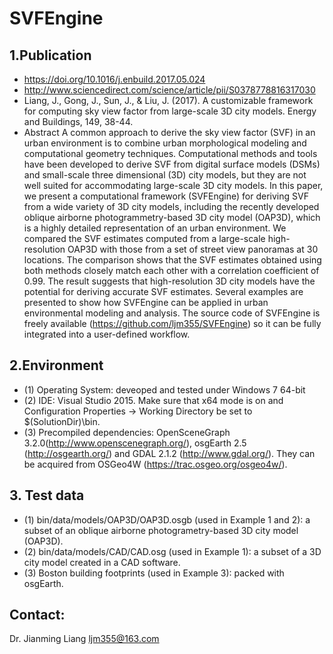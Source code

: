 # SVFEngine

## 1.Publication
 -  https://doi.org/10.1016/j.enbuild.2017.05.024
 -  http://www.sciencedirect.com/science/article/pii/S0378778816317030
 -  Liang, J., Gong, J., Sun, J., & Liu, J. (2017). A customizable framework for computing sky view factor from large-scale 3D city models. Energy and Buildings, 149, 38-44.
 -  Abstract
A common approach to derive the sky view factor (SVF) in an urban environment is to combine urban morphological modeling and computational geometry techniques. Computational methods and tools have been developed to derive SVF from digital surface models (DSMs) and small-scale three dimensional (3D) city models, but they are not well suited for accommodating large-scale 3D city models. In this paper, we present a computational framework (SVFEngine) for deriving SVF from a wide variety of 3D city models, including the recently developed oblique airborne photogrammetry-based 3D city model (OAP3D), which is a highly detailed representation of an urban environment. We compared the SVF estimates computed from a large-scale high-resolution OAP3D with those from a set of street view panoramas at 30 locations. The comparison shows that the SVF estimates obtained using both methods closely match each other with a correlation coefficient of 0.99. The result suggests that high-resolution 3D city models have the potential for deriving accurate SVF estimates. Several examples are presented to show how SVFEngine can be applied in urban environmental modeling and analysis. The source code of SVFEngine is freely available (https://github.com/ljm355/SVFEngine) so it can be fully integrated into a user-defined workflow.

## 2.Environment
 * (1) Operating System: deveoped and tested under Windows 7 64-bit
 * (2) IDE: Visual Studio 2015. Make sure that x64 mode is on and Configuration Properties -> Working Directory be set to $(SolutionDir)\bin.
 * (3) Precompiled dependencies: OpenSceneGraph 3.2.0(http://www.openscenegraph.org/), osgEarth 2.5 (http://osgearth.org/) and GDAL 2.1.2 (http://www.gdal.org/). They can be acquired from OSGeo4W (https://trac.osgeo.org/osgeo4w/).

## 3. Test data
 * (1) bin/data/models/OAP3D/OAP3D.osgb (used in Example 1 and 2): a subset of an oblique airborne photogrametry-based 3D city model (OAP3D).
 * (2) bin/data/models/CAD/CAD.osg (used in Example 1): a subset of a 3D city model created in a CAD software.
 * (3) Boston building footprints (used in Example 3): packed with osgEarth.

## Contact:
Dr. Jianming Liang
ljm355@163.com


